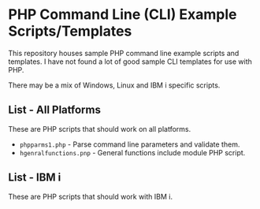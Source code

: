 # PHP Command Line (CLI) Example Scripts/Templates
This repository houses sample PHP command line example scripts and templates. I have not found a lot of good sample CLI templates for use with PHP.    

There may be a mix of Windows, Linux and IBM i specific scripts.   

## List - All Platforms
These are PHP scripts that should work on all platforms.  
- ```phpparms1.php``` - Parse command line parameters and validate them.
- ```hgenralfunctions.pnp``` - General functions include module PHP script.

## List - IBM i 
These are PHP scripts that should work with IBM i.




 





